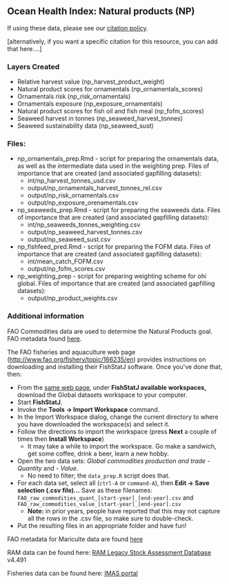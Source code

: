 ## Ocean Health Index: Natural products (NP)


If using these data, please see our [citation policy](http://ohi-science.org/citation-policy/).

[alternatively, if you want a specific citation for this resource, you can add that here....]


### Layers Created

* Relative harvest value (np_harvest_product_weight)
* Natural product scores for ornamentals (np_ornamentals_scores)
* Ornamentals risk (np_risk_ornamentals)
* Ornamentals exposure (np_exposure_ornamentals)
* Natural product scores for fish oil and fish meal (np_fofm_scores)
* Seaweed harvest in tonnes (np_seaweed_harvest_tonnes)
* Seaweed sustainability data (np_seaweed_sust)


### Files: 
* np_ornamentals_prep.Rmd - script for preparing the ornamentals data, as well as the intermediate data used in the weighting prep. Files of importance that are created (and associated gapfilling datasets): 
    * int/np_harvest_tonnes_usd.csv
    * output/np_ornamentals_harvest_tonnes_rel.csv
    * output/np_risk_ornamentals.csv
    * output/np_exposure_orenamentals.csv
* np_seaweeds_prep.Rmd - script for preparing the seaweeds data. Files of importance that are created (and associated gapfilling datasets): 
    * int/np_seaweeds_tonnes_weighting.csv
    * output/np_seaweed_harvest_tonnes.csv 
    * output/np_seaweed_sust.csv
* np_fishfeed_pred.Rmd - script for preparing the FOFM data. Files of importance that are created (and associated gapfilling datasets): 
    * int/mean_catch_FOFM.csv 
    * output/np_fofm_scores.csv
* np_weighting_prep - script for preparing weighting scheme for ohi global. Files of importance that are created (and associated gapfilling datasets): 
    * output/np_product_weights.csv


### Additional information
FAO Commodities data are used to determine the Natural Products goal. FAO metadata found [here](http://ref.data.fao.org/dataset?entryId=aea93578-9b01-4448-9305-917348ca00b2&tab=metadata).

The FAO fisheries and aquaculture web page (http://www.fao.org/fishery/topic/166235/en) provides instructions on downloading and installing their FishStatJ software.  Once you've done that, then:

* From the [same web page](http://www.fao.org/fishery/topic/166235/en), under **FishStatJ available workspaces,** download the Global datasets workspace to your computer.
* Start **FishStatJ**.
* Invoke the **Tools -> Import Workspace** command.
* In the Import Workspace dialog, change the current directory to where you have downloaded the workspace(s) and select it.
* Follow the directions to import the workspace (press **Next** a couple of times then **Install Workspace**)
    * It may take a while to import the workspace. Go make a sandwich, get some coffee, drink a beer, learn a new hobby.
* Open the two data sets: *Global commodities production and trade - Quantity* and *- Value*.
    * No need to filter; the `data_prep.R` script does that.
* For each data set, select all (`ctrl-A` or `command-A`), then **Edit -> Save selection (.csv file)...**  Save as these filenames: 
        `FAO_raw_commodities_quant_[start-year]_[end-year].csv` and
        `FAO_raw_commodities_value_[start-year]_[end-year].csv`
    * **Note:** in prior years, people have reported that this may not capture all the rows in the .csv file, so make sure to double-check.
* Put the resulting files in an appropriate folder and have fun!

FAO metadata for Mariculte data are found [here](http://www.fao.org/fishery/statistics/global-aquaculture-production/en)

RAM data can be found here: [RAM Legacy Stock Assessment Database](http://ramlegacy.org) v4.491

Fisheries data can be found here: [IMAS portal](http://data.imas.utas.edu.au/portal/search?uuid=ff1274e1-c0ab-411b-a8a2-5a12eb27f2c0)